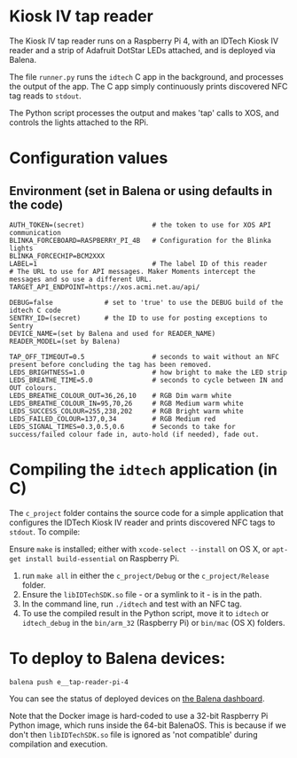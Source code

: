 # Kiosk IV tap reader

The Kiosk IV tap reader runs on a Raspberry Pi 4, with an IDTech Kiosk IV reader and a strip of Adafruit DotStar LEDs attached, and is deployed via Balena.

The file `runner.py` runs the `idtech` C app in the background, and processes the output of the app. The C app simply continuously prints discovered NFC tag reads to `stdout`.

The Python script processes the output and makes 'tap' calls to XOS, and controls the lights attached to the RPi.

# Configuration values

## Environment (set in Balena or using defaults in the code)

```
AUTH_TOKEN=(secret)                 # the token to use for XOS API communication
BLINKA_FORCEBOARD=RASPBERRY_PI_4B   # Configuration for the Blinka lights
BLINKA_FORCECHIP=BCM2XXX
LABEL=1                             # The label ID of this reader
# The URL to use for API messages. Maker Moments intercept the messages and so use a different URL.
TARGET_API_ENDPOINT=https://xos.acmi.net.au/api/

DEBUG=false             # set to 'true' to use the DEBUG build of the idtech C code
SENTRY_ID=(secret)      # the ID to use for posting exceptions to Sentry
DEVICE_NAME=(set by Balena and used for READER_NAME)
READER_MODEL=(set by Balena)

TAP_OFF_TIMEOUT=0.5                 # seconds to wait without an NFC present before concluding the tag has been removed.
LEDS_BRIGHTNESS=1.0                 # how bright to make the LED strip
LEDS_BREATHE_TIME=5.0               # seconds to cycle between IN and OUT colours.
LEDS_BREATHE_COLOUR_OUT=36,26,10    # RGB Dim warm white
LEDS_BREATHE_COLOUR_IN=95,70,26     # RGB Medium warm white
LEDS_SUCCESS_COLOUR=255,238,202     # RGB Bright warm white
LEDS_FAILED_COLOUR=137,0,34         # RGB Medium red
LEDS_SIGNAL_TIMES=0.3,0.5,0.6       # Seconds to take for success/failed colour fade in, auto-hold (if needed), fade out.
```

# Compiling the `idtech` application (in C)

The `c_project` folder contains the source code for a simple application that configures the IDTech Kiosk IV reader and prints discovered NFC tags to `stdout`. To compile:

Ensure `make` is installed; either with `xcode-select --install` on OS X, or `apt-get install build-essential` on Raspberry Pi.

1. run `make all` in either the `c_project/Debug` or the `c_project/Release` folder.
2. Ensure the `libIDTechSDK.so` file - or a symlink to it - is in the path.
3. In the command line, run `./idtech` and test with an NFC tag.
4. To use the compiled result in the Python script, move it to `idtech` or `idtech_debug` in the `bin/arm_32` (Raspberry Pi) or `bin/mac` (OS X) folders.

# To deploy to Balena devices:

`balena push e__tap-reader-pi-4`

You can see the status of deployed devices on [the Balena dashboard](https://dashboard.balena-cloud.com/devices/dc0627e5962af329de637af277da9b3a/summary).

Note that the Docker image is hard-coded to use a 32-bit Raspberry Pi Python image, which runs inside the 64-bit BalenaOS. This is because if we don't then `libIDTechSDK.so` file is ignored as 'not compatible' during compilation and execution.
